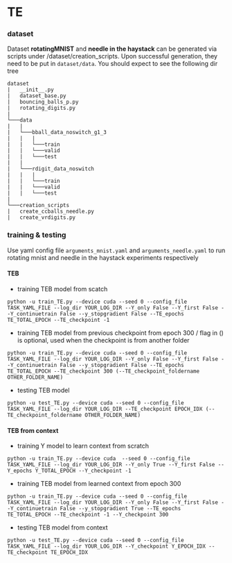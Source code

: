 # TE

### dataset 

Dataset __rotatingMNIST__ and __needle in the haystack__ can be generated via scripts under /dataset/creation_scripts. Upon successful generation, they need to be put in `dataset/data`. You should expect to see the following dir tree

```
dataset
|   __init__.py
|   dataset_base.py
|   bouncing_balls_p.py
|   rotating_digits.py
|
└───data
|   |
|   └───bball_data_noswitch_g1_3
|   |   |
|   |   └───train
|   |   └───valid
|   |   └───test
|   |
|   └───rdigit_data_noswitch
|   |   |
|   |   └───train
|   |   └───valid
|   |   └───test
| 
└───creation_scripts
|   create_ccballs_needle.py
|   create_vrdigits.py

```

### training & testing

Use yaml config file `arguments_mnist.yaml` and `arguments_needle.yaml` to run rotating mnist and needle in the haystack experiments respectively

#### TEB

- training TEB model from scatch
```
python -u train_TE.py --device cuda --seed 0 --config_file TASK_YAML_FILE --log_dir YOUR_LOG_DIR --Y_only False --Y_first False --Y_continuetrain False --y_stopgradient False --TE_epochs TE_TOTAL_EPOCH --TE_checkpoint -1
```
- training TEB model from previous checkpoint from epoch 300 / flag in () is optional, used when the checkpoint is from another folder
```
python -u train_TE.py --device cuda --seed 0 --config_file TASK_YAML_FILE --log_dir YOUR_LOG_DIR --Y_only False --Y_first False --Y_continuetrain False --y_stopgradient False --TE_epochs TE_TOTAL_EPOCH --TE_checkpoint 300 (--TE_checkpoint_foldername OTHER_FOLDER_NAME)
```
- testing TEB model
```
python -u test_TE.py --device cuda --seed 0 --config_file TASK_YAML_FILE --log_dir YOUR_LOG_DIR --TE_checkpoint EPOCH_IDX (--TE_checkpoint_foldername OTHER_FOLDER_NAME)
```

#### TEB from context

- training Y model to learn context from scratch
```
python -u train_TE.py --device cuda  --seed 0 --config_file TASK_YAML_FILE --log_dir YOUR_LOG_DIR --Y_only True --Y_first False --Y_epochs Y_TOTAL_EPOCH --Y_checkpoint -1
```
- training TEB model from learned context from epoch 300 
```
python -u train_TE.py --device cuda --seed 0 --config_file TASK_YAML_FILE --log_dir YOUR_LOG_DIR --Y_only False --Y_first False --Y_continuetrain False --y_stopgradient True --TE_epochs TE_TOTAL_EPOCH --TE_checkpoint -1 --Y_checkpoint 300
```
- testing TEB model from context
```
python -u test_TE.py --device cuda --seed 0 --config_file TASK_YAML_FILE --log_dir YOUR_LOG_DIR --Y_checkpoint Y_EPOCH_IDX --TE_checkpoint TE_EPOCH_IDX
```
